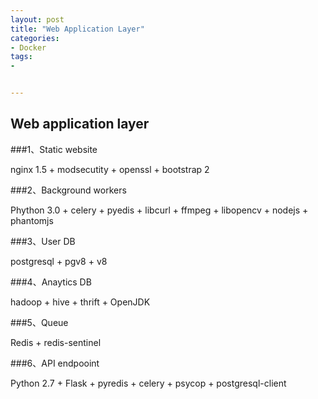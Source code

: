 ```yaml
---
layout: post
title: "Web Application Layer"
categories:
- Docker
tags:
- 


---
```


## Web application layer  

###1、Static website

nginx 1.5 + modsecutity + openssl + bootstrap 2

###2、Background workers  

Phython 3.0 + celery + pyedis + libcurl + ffmpeg + libopencv + nodejs + phantomjs

###3、User DB  

postgresql + pgv8 + v8  

###4、Anaytics DB  

hadoop + hive + thrift + OpenJDK  

###5、Queue  

Redis + redis-sentinel

###6、API endpooint  

Python 2.7 + Flask + pyredis + celery + psycop + postgresql-client
